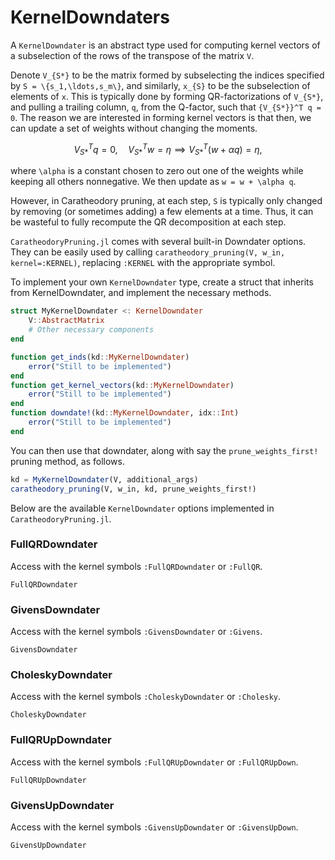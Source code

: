 # KernelDowndaters

A `KernelDowndater` is an abstract type used for computing kernel vectors of a subselection of the rows of the transpose of the matrix ``V``. 

Denote ``V_{S*}`` to be the matrix formed by subselecting the indices specified by ``S = \{s_1,\ldots,s_m\}``, and similarly, ``x_{S}`` to be the subselection of elements of ``x``.
This is typically done by forming QR-factorizations of ``V_{S*}``, and pulling a trailing column, ``q``, from the Q-factor, such that ``{V_{S*}}^T q = 0``.
The reason we are interested in forming kernel vectors is that then, we can update a set of weights without changing the moments.
```math
{V_{S*}}^T q = 0,\quad {V_{S*}}^T w = \eta \implies {V_{S*}}^T (w + \alpha q) = \eta,
```
where ``\alpha`` is a constant chosen to zero out one of the weights while keeping all others nonnegative. We then update as ``w = w + \alpha q``.

However, in Caratheodory pruning, at each step, ``S`` is typically only changed by removing (or sometimes adding) a few elements at a time.
Thus, it can be wasteful to fully recompute the QR decomposition at each step. 

`CaratheodoryPruning.jl` comes with several built-in Downdater options. They can be easily used by calling `caratheodory_pruning(V, w_in, kernel=:KERNEL)`, replacing `:KERNEL` with the appropriate symbol. 

To implement your own `KernelDowndater` type, create a struct that inherits from KernelDowndater, and implement the necessary methods.
```julia
struct MyKernelDowndater <: KernelDowndater
    V::AbstractMatrix
    # Other necessary components
end

function get_inds(kd::MyKernelDowndater)
    error("Still to be implemented")
end
function get_kernel_vectors(kd::MyKernelDowndater)
    error("Still to be implemented")
end
function downdate!(kd::MyKernelDowndater, idx::Int)
    error("Still to be implemented")
end
```

You can then use that downdater, along with say the `prune_weights_first!` pruning method, as follows.
```julia
kd = MyKernelDowndater(V, additional_args)
caratheodory_pruning(V, w_in, kd, prune_weights_first!)
```

Below are the available `KernelDowndater` options implemented in `CaratheodoryPruning.jl`.

### FullQRDowndater

Access with the kernel symbols `:FullQRDowndater` or `:FullQR`.

```@docs
FullQRDowndater
```

### GivensDowndater

Access with the kernel symbols `:GivensDowndater` or `:Givens`.

```@docs
GivensDowndater
```

### CholeskyDowndater

Access with the kernel symbols `:CholeskyDowndater` or `:Cholesky`.

```@docs
CholeskyDowndater
```

### FullQRUpDowndater

Access with the kernel symbols `:FullQRUpDowndater` or `:FullQRUpDown`.

```@docs
FullQRUpDowndater
```

### GivensUpDowndater

Access with the kernel symbols `:GivensUpDowndater` or `:GivensUpDown`.

```@docs
GivensUpDowndater
```
